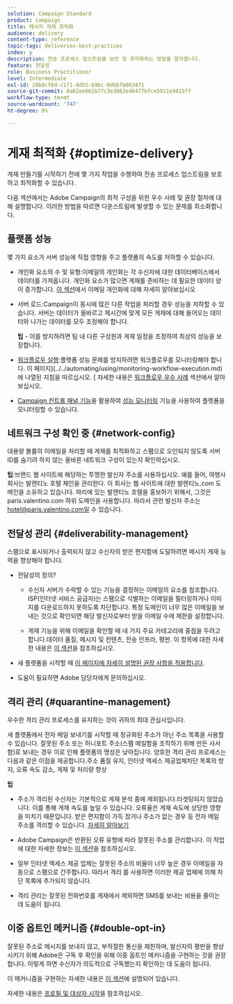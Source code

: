 ```yaml
---
solution: Campaign Standard
product: campaign
title: 메시지 게재 최적화
audience: delivery
content-type: reference
topic-tags: deliveries-best-practices
index: y
description: 전송 프로세스 업스트림을 보안 및 최적화하는 방법을 알아봅니다.
feature: 전달성
role: Business Practitioner
level: Intermediate
exl-id: 28b0cf6d-c1f1-4d55-b9bc-0d6bfb063471
source-git-commit: 8a62ee661b77c3e3062e46477bfce5911e9415ff
workflow-type: tm+mt
source-wordcount: '747'
ht-degree: 8%

---
```


# 게재 최적화 {#optimize-delivery}

게재 만들기를 시작하기 전에 몇 가지 작업을 수행하여 전송 프로세스 업스트림을 보호하고 최적화할 수 있습니다.

다음 섹션에서는 Adobe Campaign의 최적 구성을 위한 우수 사례 및 권장 절차에 대해 설명합니다. 이러한 방법을 따르면 다운스트림에 발생할 수 있는 문제를 최소화합니다.

## 플랫폼 성능

몇 가지 요소가 서버 성능에 직접 영향을 주고 플랫폼의 속도를 저하할 수 있습니다.

* 개인화 요소의 수 및 유형:이메일의 개인화는 각 수신자에 대한 데이터베이스에서 데이터를 가져옵니다. 개인화 요소가 많으면 게재를 준비하는 데 필요한 데이터 양이 증가합니다.  [이 섹션](../../designing/using/personalization.md)에서 이메일 개인화에 대해 자세히 알아보십시오

* 서버 로드:Campaign이 동시에 많은 다른 작업을 처리할 경우 성능을 저하할 수 있습니다. 서버는 데이터가 올바르고 제시간에 맞게 모든 게재에 대해 들어오는 데이터와 나가는 데이터를 모두 조정해야 합니다.

   **팁**  - 이를 방지하려면 팀 내 다른 구성원과 게재 일정을 조정하여 최상의 성능을 보장합니다.

* [워크플로우 실행](../../automating/using/about-workflow-execution.md):플랫폼 성능 문제를 방지하려면 워크플로우를 모니터링해야 합니다. 이 페이지](../../automating/using/monitoring-workflow-execution.md)에 나열된 지침을 따르십시오. [ 자세한 내용은 [워크플로우 우수 사례](../../automating/using/best-practices-workflows.md) 섹션에서 알아보십시오.

* [Campaign 컨트롤 패널 기능](https://experienceleague.adobe.com/docs/control-panel/using/discover-control-panel/key-features.html?lang=ko)을 활용하여 [성능 모니터링](https://experienceleague.adobe.com/docs/control-panel/using/performance-monitoring/about-performance-monitoring.html) 기능을 사용하여 플랫폼을 모니터링할 수 있습니다.

## 네트워크 구성 확인 중 {#network-config}

대용량 볼륨의 이메일을 처리할 때 게재를 최적화하고 스팸으로 오인되지 않도록 서버 ID를 숨기려 하지 않는 올바른 네트워크 구성이 있는지 확인하십시오.

**팁**:브랜드 웹 사이트에 해당하는 투명한 발신자 주소를 사용하십시오. 예를 들어, 여행사 회사는 발렌티노 호텔 체인을 관리한다. 이 회사는 웹 사이트에 대한 발렌티노.com 도메인을 소유하고 있습니다. 파리에 있는 발렌티노 호텔을 홍보하기 위해서, 그것은 paris.valentino.com 하위 도메인을 사용합니다. 따라서 관련 발신자 주소는 hotel@paris.valentino.com일 수 있습니다.

## 전달성 관리 {#deliverability-management}

스팸으로 표시되거나 출력되지 않고 수신자의 받은 편지함에 도달하려면 메시지 게재 능력을 향상해야 합니다.

* 전달성의 정의?

   * 수신자 서버가 수락할 수 있는 기능을 결정하는 이메일의 요소를 참조합니다. ISP(인터넷 서비스 공급자)는 스팸으로 식별하는 이메일을 필터링하거나 이미지를 다운로드하지 못하도록 차단합니다. 특정 도메인이 너무 많은 이메일을 보내는 것으로 확인되면 해당 발신자로부터 받을 이메일 수에 제한을 설정합니다.

   * 게재 기능을 위해 이메일을 확인할 때 네 가지 주요 카테고리에 중점을 두려고 합니다.데이터 품질, 메시지 및 컨텐츠, 전송 인프라, 평판. 이 항목에 대한 자세한 내용은 [이 섹션](../../sending/using/about-deliverability.md)을 참조하십시오.

* 새 플랫폼을 시작할 때 [이 페이지에 자세히 설명된 권장 사항을 적용합니다](https://experienceleague.adobe.com/docs/deliverability-learn/deliverability-best-practice-guide/transition-process/switching-email-platforms.html#transition-process).

* 도움이 필요하면 Adobe 담당자에게 문의하십시오.

## 격리 관리 {#quarantine-management}

우수한 격리 관리 프로세스를 유지하는 것이 귀하의 최대 관심사입니다.

새 플랫폼에서 전자 메일 보내기를 시작할 때 정규화된 주소가 아닌 주소 목록을 사용할 수 있습니다. 잘못된 주소 또는 허니포트 주소(스팸 메일함을 조작하기 위해 만든 사서함)로 보내는 경우 이로 인해 플랫폼의 명성은 낮아집니다. 양호한 격리 관리 프로세스는 다음과 같은 이점을 제공합니다.주소 품질 유지, 인터넷 액세스 제공업체차단 목록의 방지, 오류 속도 감소, 게재 및 처리량 향상

**팁**

* 주소가 격리된 수신자는 기본적으로 게재 분석 중에 제외됩니다.타겟팅되지 않았습니다. 이를 통해 게재 속도를 높일 수 있습니다. 오류율은 게재 속도에 상당한 영향을 미치기 때문입니다. 받은 편지함이 가득 찼거나 주소가 없는 경우 등 전자 메일 주소를 격리할 수 있습니다. [자세히 알아보기](../../sending/using/understanding-quarantine-management.md#identifying-quarantined-addresses)

* Adobe Campaign은 반환된 오류 유형에 따라 잘못된 주소를 관리합니다. 이 작업에 대한 자세한 정보는 [이 섹션](../../sending/using/understanding-quarantine-management.md)을 참조하십시오.

* 일부 인터넷 액세스 제공 업체는 잘못된 주소의 비율이 너무 높은 경우 이메일을 자동으로 스팸으로 간주합니다. 따라서 격리 를 사용하면 이러한 제공 업체에 의해 차단 목록에 추가되지 않습니다.

* 격리 관리는 잘못된 전화번호를 게재에서 제외하면 SMS를 보내는 비용을 줄이는 데 도움이 됩니다.

## 이중 옵트인 메커니즘 {#double-opt-in}

잘못된 주소로 메시지를 보내지 않고, 부적절한 통신을 제한하며, 발신자의 평판을 향상시키기 위해 Adobe은 구독 후 확인을 위해 이중 옵트인 메커니즘을 구현하는 것을 권장합니다. 이렇게 하면 수신자가 의도적으로 구독했는지 확인하는 데 도움이 됩니다.

이 메커니즘을 구현하는 자세한 내용은 [이 섹션](../../audiences/using/about-opt-in-and-opt-out-in-campaign.md)에 설명되어 있습니다.

자세한 내용은 [프로필 및 대상자 시작](../../audiences/using/get-started-profiles-and-audiences.md)을 참조하십시오.

